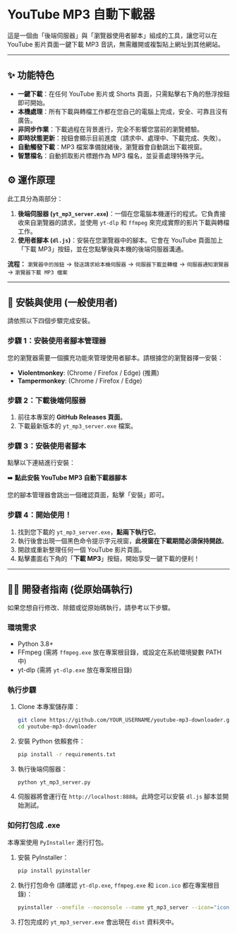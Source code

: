 # YouTube MP3 自動下載器

這是一個由「後端伺服器」與「瀏覽器使用者腳本」組成的工具，讓您可以在 YouTube 影片頁面一鍵下載 MP3 音訊，無需離開或複製貼上網址到其他網站。

 <!-- 建議您放一張示意圖 -->

---

## ✨ 功能特色

*   **一鍵下載**：在任何 YouTube 影片或 Shorts 頁面，只需點擊右下角的懸浮按鈕即可開始。
*   **本機處理**：所有下載與轉檔工作都在您自己的電腦上完成，安全、可靠且沒有廣告。
*   **非同步作業**：下載過程在背景進行，完全不影響您當前的瀏覽體驗。
*   **即時狀態更新**：按鈕會顯示目前進度（請求中、處理中、下載完成、失敗）。
*   **自動觸發下載**：MP3 檔案準備就緒後，瀏覽器會自動跳出下載視窗。
*   **智慧檔名**：自動抓取影片標題作為 MP3 檔名，並妥善處理特殊字元。

## ⚙️ 運作原理

此工具分為兩部分：
1.  **後端伺服器 (`yt_mp3_server.exe`)**：一個在您電腦本機運行的程式。它負責接收來自瀏覽器的請求，並使用 `yt-dlp` 和 `ffmpeg` 來完成實際的影片下載與轉檔工作。
2.  **使用者腳本 (`dl.js`)**：安裝在您瀏覽器中的腳本。它會在 YouTube 頁面加上「下載 MP3」按鈕，並在您點擊後與本機的後端伺服器溝通。

**流程：** `瀏覽器中的按鈕` -> `發送請求給本機伺服器` -> `伺服器下載並轉檔` -> `伺服器通知瀏覽器` -> `瀏覽器下載 MP3 檔案`

---

## 🚀 安裝與使用 (一般使用者)

請依照以下四個步驟完成安裝。

### 步驟 1：安裝使用者腳本管理器

您的瀏覽器需要一個擴充功能來管理使用者腳本。請根據您的瀏覽器擇一安裝：
*   **Violentmonkey**: (Chrome / Firefox / Edge) (推薦)
*   **Tampermonkey**: (Chrome / Firefox / Edge)

### 步驟 2：下載後端伺服器

1.  前往本專案的 **GitHub Releases 頁面**。 <!-- 請將 YOUR_USERNAME 換成您的 GitHub 使用者名稱 -->
2.  下載最新版本的 `yt_mp3_server.exe` 檔案。

### 步驟 3：安裝使用者腳本

點擊以下連結進行安裝：

➡️ **點此安裝 YouTube MP3 自動下載器腳本** <!-- 請將 YOUR_USERNAME 換成您的 GitHub 使用者名稱 -->

您的腳本管理器會跳出一個確認頁面，點擊「安裝」即可。

### 步驟 4：開始使用！

1.  找到您下載的 `yt_mp3_server.exe`，**點兩下執行它**。
2.  執行後會出現一個黑色命令提示字元視窗，**此視窗在下載期間必須保持開啟**。
3.  開啟或重新整理任何一個 YouTube 影片頁面。
4.  點擊畫面右下角的「**下載 MP3**」按鈕，開始享受一鍵下載的便利！

---

## 👨‍💻 開發者指南 (從原始碼執行)

如果您想自行修改、除錯或從原始碼執行，請參考以下步驟。

### 環境需求

*   Python 3.8+
*   FFmpeg (需將 `ffmpeg.exe` 放在專案根目錄，或設定在系統環境變數 PATH 中)
*   yt-dlp (需將 `yt-dlp.exe` 放在專案根目錄)

### 執行步驟

1.  Clone 本專案儲存庫：
    ```bash
    git clone https://github.com/YOUR_USERNAME/youtube-mp3-downloader.git
    cd youtube-mp3-downloader
    ```

2.  安裝 Python 依賴套件：
    ```bash
    pip install -r requirements.txt
    ```

3.  執行後端伺服器：
    ```bash
    python yt_mp3_server.py
    ```

4.  伺服器將會運行在 `http://localhost:8888`。此時您可以安裝 `dl.js` 腳本並開始測試。

### 如何打包成 .exe

本專案使用 `PyInstaller` 進行打包。

1.  安裝 PyInstaller：
    ```bash
    pip install pyinstaller
    ```

2.  執行打包命令 (請確認 `yt-dlp.exe`, `ffmpeg.exe` 和 `icon.ico` 都在專案根目錄)：
    ```bash
    pyinstaller --onefile --noconsole --name yt_mp3_server --icon="icon.ico" --add-binary "yt-dlp.exe;." --add-binary "ffmpeg.exe;." yt_mp3_server.py
    ```

3.  打包完成的 `yt_mp3_server.exe` 會出現在 `dist` 資料夾中。